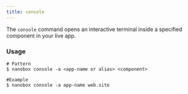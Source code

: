 ```yaml
---
title: console
---
```


The `console` command opens an interactive terminal inside a specified component in your live app.

### Usage
```shell
# Pattern
$ nanobox console -a <app-name or alias> <component>

#Example
$ nanobox console -a app-name web.site
```
